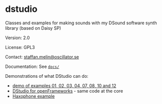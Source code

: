 # dstudio

Classes and examples for making sounds with my DSound software synth library (based on Daisy SP)

Version: 2.0

License: GPL3

Contact: staffan.melin@oscillator.se

Documentation: See [`docs/`](./docs/dstudio-doc.md)

Demonstrations of what DStudio can do:

- [demo of examples 01, 02, 03, 04, 07, 08, 10 and 12](./docs/assets/demo.ogg)
- [DStudio for openFrameworks](https://youtu.be/65uiYlsG29Q?feature=shared) - same code at the core
- [Haxophone example](./docs/assets/demo_haxophone_12.ogg)
